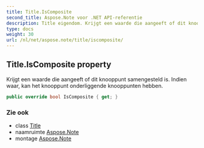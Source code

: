 ```yaml
---
title: Title.IsComposite
second_title: Aspose.Note voor .NET API-referentie
description: Title eigendom. Krijgt een waarde die aangeeft of dit knooppunt samengesteld is. Indien waar kan het knooppunt onderliggende knooppunten hebben.
type: docs
weight: 30
url: /nl/net/aspose.note/title/iscomposite/
---
```

## Title.IsComposite property

Krijgt een waarde die aangeeft of dit knooppunt samengesteld is. Indien waar, kan het knooppunt onderliggende knooppunten hebben.

```csharp
public override bool IsComposite { get; }
```

### Zie ook

* class [Title](../)
* naamruimte [Aspose.Note](../../title/)
* montage [Aspose.Note](../../../)


